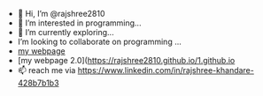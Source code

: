 - 👋 Hi, I’m @rajshree2810
- 👀 I’m interested in programming...
- 🌱 I’m currently exploring...
-  I’m looking to collaborate on programming  ...
-  [my webpage](https://rajshree2810.github.io/rajshree.github.io/)
- [my webpage 2.0](https://rajshree2810.github.io/1.github.io
- 📫 reach me via https://www.linkedin.com/in/rajshree-khandare-428b7b1b3

<!---
rajshree2810/rajshree2810 is a ✨ special ✨ repository because its `README.md` (this file) appears on your GitHub profile.
You can click the Preview link to take a look at your changes.
--->
